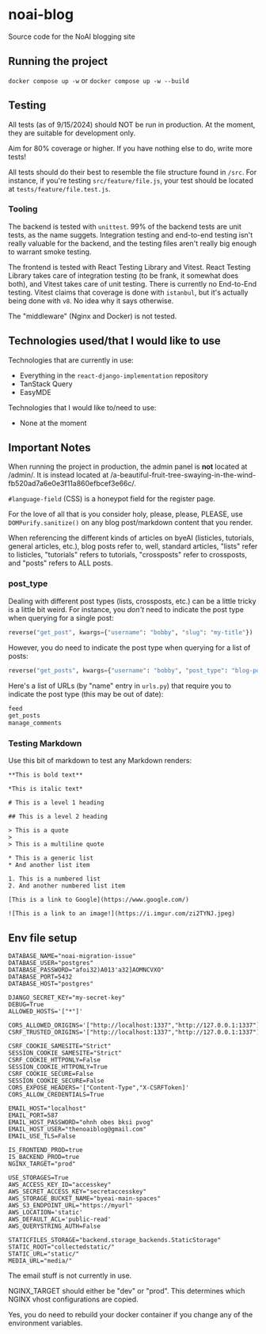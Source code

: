 # noai-blog

Source code for the NoAI blogging site

## Running the project

`docker compose up -w` or `docker compose up -w --build`

## Testing

All tests (as of 9/15/2024) should NOT be run in production. At the moment, they are suitable for development only.

Aim for 80% coverage or higher. If you have nothing else to do, write more tests!

All tests should do their best to resemble the file structure found in `/src`. For instance, if you're testing `src/feature/file.js`, your test should be located at `tests/feature/file.test.js`.

### Tooling

The backend is tested with `unittest`. 99% of the backend tests are unit tests, as the name suggets. Integration testing and end-to-end testing isn't really valuable for the backend, and the testing files aren't really big enough to warrant smoke testing.

The frontend is tested with React Testing Library and Vitest. React Testing Library takes care of integration testing (to be frank, it somewhat does both), and Vitest takes care of unit testing. There is currently no End-to-End testing. Vitest claims that coverage is done with `istanbul`, but it's actually being done with `v8`. No idea why it says otherwise.

The "middleware" (Nginx and Docker) is not tested.

## Technologies used/that I would like to use

Technologies that are currently in use:

- Everything in the `react-django-implementation` repository
- TanStack Query
- EasyMDE

Technologies that I would like to/need to use:

- None at the moment

## Important Notes

When running the project in production, the admin panel is **not** located at /admin/. It is instead located at /a-beautiful-fruit-tree-swaying-in-the-wind-fb520ad7a6e0e3f11a860efbcef3e66c/.

`#language-field` (CSS) is a honeypot field for the register page.

For the love of all that is you consider holy, please, please, PLEASE, use `DOMPurify.sanitize()` on any blog post/markdown content that you render.

When referencing the different kinds of articles on byeAI (listicles, tutorials, general articles, etc.), blog posts refer to, well, standard articles, "lists" refer to listicles, "tutorials" refers to tutorials, "crossposts" refer to crossposts, and "posts" refers to ALL posts.

### post_type

Dealing with different post types (lists, crossposts, etc.) can be a little tricky is a little bit weird. For instance, you _don't_ need to indicate the post type when querying for a single post:

```py
reverse("get_post", kwargs={"username": "bobby", "slug": "my-title"})
```

However, you do need to indicate the post type when querying for a list of posts:

```py
reverse("get_posts", kwargs={"username": "bobby", "post_type": "blog-post"})
```

Here's a list of URLs (by "name" entry in `urls.py`) that require you to indicate the post type (this may be out of date):

```txt
feed
get_posts
manage_comments
```

### Testing Markdown

Use this bit of markdown to test any Markdown renders:

```
**This is bold text**

*This is italic text*

# This is a level 1 heading

## This is a level 2 heading

> This is a quote
>
> This is a multiline quote

* This is a generic list
* And another list item

1. This is a numbered list
2. And another numbered list item

[This is a link to Google](https://www.google.com/)

![This is a link to an image!](https://i.imgur.com/zi2TYNJ.jpeg)
```

## Env file setup

```
DATABASE_NAME="noai-migration-issue"
DATABASE_USER="postgres"
DATABASE_PASSWORD="afoi32)A013'a32]AOMNCVXO"
DATABASE_PORT=5432
DATABASE_HOST="postgres"

DJANGO_SECRET_KEY="my-secret-key"
DEBUG=True
ALLOWED_HOSTS='["*"]'

CORS_ALLOWED_ORIGINS='["http://localhost:1337","http://127.0.0.1:1337"]'
CSRF_TRUSTED_ORIGINS='["http://localhost:1337","http://127.0.0.1:1337"]'

CSRF_COOKIE_SAMESITE="Strict"
SESSION_COOKIE_SAMESITE="Strict"
CSRF_COOKIE_HTTPONLY=False
SESSION_COOKIE_HTTPONLY=True
CSRF_COOKIE_SECURE=False
SESSION_COOKIE_SECURE=False
CORS_EXPOSE_HEADERS='["Content-Type","X-CSRFToken]'
CORS_ALLOW_CREDENTIALS=True

EMAIL_HOST="localhost"
EMAIL_PORT=587
EMAIL_HOST_PASSWORD="ohnh obes bksi pvog"
EMAIL_HOST_USER="thenoaiblog@gmail.com"
EMAIL_USE_TLS=False

IS_FRONTEND_PROD=true
IS_BACKEND_PROD=true
NGINX_TARGET="prod"

USE_STORAGES=True
AWS_ACCESS_KEY_ID="accesskey"
AWS_SECRET_ACCESS_KEY="secretaccesskey"
AWS_STORAGE_BUCKET_NAME="byeai-main-spaces"
AWS_S3_ENDPOINT_URL="https://myurl"
AWS_LOCATION='static'
AWS_DEFAULT_ACL='public-read'
AWS_QUERYSTRING_AUTH=False

STATICFILES_STORAGE="backend.storage_backends.StaticStorage"
STATIC_ROOT="collectedstatic/"
STATIC_URL="static/"
MEDIA_URL="media/"
```

The email stuff is not currently in use.

NGINX_TARGET should either be "dev" or "prod". This determines which NGINX vhost configurations are copied.

Yes, you do need to rebuild your docker container if you change any of the environment variables.
